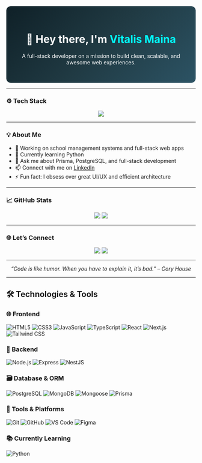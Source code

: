<!-- Gradient background wrapper (visual effect only, GitHub renders HTML blocks) -->
<div align="center" style="background: linear-gradient(135deg, #0f2027, #203a43, #2c5364); padding: 2rem; border-radius: 12px; color: white;">

<h1>👋 Hey there, I'm <span style="color:#00ffff;">Vitalis Maina</span></h1>
<p>A full-stack developer on a mission to build clean, scalable, and awesome web experiences.</p>

</div>

---

### ⚙️ Tech Stack

<p align="center">
  <img src="https://skillicons.dev/icons?i=js,ts,nodejs,react,nextjs,postgres,prisma,html,css,tailwind,git,github,vscode,python,nestjs" />
</p>

---

### 💡 About Me

- 🔭 Working on school management systems and full-stack web apps  
- 🌱 Currently learning Python  
- 💬 Ask me about Prisma, PostgreSQL, and full-stack development  
- 📫 Connect with me on [LinkedIn](https://www.linkedin.com/in/vitalis-maina-56b2a9230)  
- ⚡ Fun fact: I obsess over great UI/UX and efficient architecture

---

### 📈 GitHub Stats

<p align="center">
  <img src="https://github-readme-stats.vercel.app/api?username=Vitalis058&show_icons=true&theme=tokyonight" />
  <img src="https://github-readme-stats.vercel.app/api/top-langs/?username=Vitalis058&layout=compact&theme=tokyonight" />
</p>

---

### 🌐 Let’s Connect

<p align="center">
  <a href="https://github.com/Vitalis058"><img src="https://img.shields.io/badge/GitHub-171515?style=for-the-badge&logo=github&logoColor=white" /></a>
  <a href="https://www.linkedin.com/in/vitalis-maina-56b2a9230"><img src="https://img.shields.io/badge/LinkedIn-0A66C2?style=for-the-badge&logo=linkedin&logoColor=white" /></a>
</p>

---

<div align="center">
  <i>“Code is like humor. When you have to explain it, it’s bad.” – Cory House</i>
</div>  

---

## 🛠️ Technologies & Tools

### 🌐 Frontend  
![HTML5](https://img.shields.io/badge/HTML5-E34F26?style=for-the-badge&logo=html5&logoColor=white)
![CSS3](https://img.shields.io/badge/CSS3-1572B6?style=for-the-badge&logo=css3&logoColor=white)
![JavaScript](https://img.shields.io/badge/JavaScript-F7DF1E?style=for-the-badge&logo=javascript&logoColor=black)
![TypeScript](https://img.shields.io/badge/TypeScript-3178C6?style=for-the-badge&logo=typescript&logoColor=white)
![React](https://img.shields.io/badge/React-61DAFB?style=for-the-badge&logo=react&logoColor=black)
![Next.js](https://img.shields.io/badge/Next.js-000000?style=for-the-badge&logo=nextdotjs&logoColor=white)
![Tailwind CSS](https://img.shields.io/badge/Tailwind_CSS-38B2AC?style=for-the-badge&logo=tailwindcss&logoColor=white)

### 🧠 Backend  
![Node.js](https://img.shields.io/badge/Node.js-339933?style=for-the-badge&logo=nodedotjs&logoColor=white)
![Express](https://img.shields.io/badge/Express-000000?style=for-the-badge&logo=express&logoColor=white)
![NestJS](https://img.shields.io/badge/NestJS-E0234E?style=for-the-badge&logo=nestjs&logoColor=white)

### 🗃️ Database & ORM  
![PostgreSQL](https://img.shields.io/badge/PostgreSQL-4169E1?style=for-the-badge&logo=postgresql&logoColor=white)
![MongoDB](https://img.shields.io/badge/MongoDB-47A248?style=for-the-badge&logo=mongodb&logoColor=white)
![Mongoose](https://img.shields.io/badge/Mongoose-880000?style=for-the-badge&logo=mongoose&logoColor=white)
![Prisma](https://img.shields.io/badge/Prisma-2D3748?style=for-the-badge&logo=prisma&logoColor=white)

### 🧰 Tools & Platforms  
![Git](https://img.shields.io/badge/Git-F05032?style=for-the-badge&logo=git&logoColor=white)
![GitHub](https://img.shields.io/badge/GitHub-181717?style=for-the-badge&logo=github&logoColor=white)
![VS Code](https://img.shields.io/badge/VS%20Code-007ACC?style=for-the-badge&logo=visualstudiocode&logoColor=white)
![Figma](https://img.shields.io/badge/Figma-F24E1E?style=for-the-badge&logo=figma&logoColor=white)

### 📚 Currently Learning  
![Python](https://img.shields.io/badge/Python-3776AB?style=for-the-badge&logo=python&logoColor=white)
